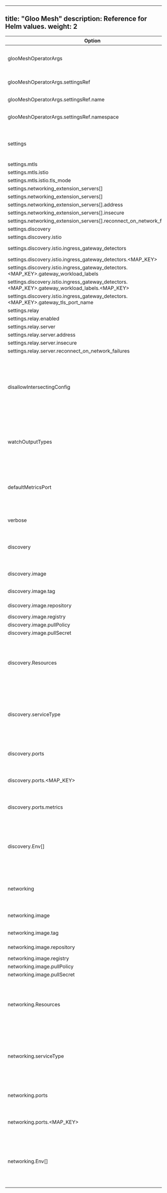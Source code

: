 
---
title: "Gloo Mesh"
description: Reference for Helm values.
weight: 2
---

|Option|Type|Default Value|Description|
|------|----|-----------|-------------|
|glooMeshOperatorArgs|struct|{"settingsRef":{"name":"settings","namespace":"gloo-mesh"}}|Command line argument to Gloo Mesh deployments.|
|glooMeshOperatorArgs.settingsRef|struct|{"name":"settings","namespace":"gloo-mesh"}|Name/namespace of the Settings object.|
|glooMeshOperatorArgs.settingsRef.name|string|settings|Name of the Settings object.|
|glooMeshOperatorArgs.settingsRef.namespace|string|gloo-mesh|Namespace of the Settings object.|
|settings|struct|{"mtls":{"istio":{"tlsMode":"ISTIO_MUTUAL"}},"networkingExtensionServers":[],"discovery":{"istio":{"ingressGatewayDetectors":{}}},"relay":{"enabled":false,"server":{"address":"","insecure":false,"reconnectOnNetworkFailures":false}}}|Values for the Settings object. See the [Settings API doc](../../../../api/github.com.solo-io.gloo-mesh.api.settings.v1.settings) for details.|
|settings.mtls|struct|{"istio":{"tls_mode":2}}||
|settings.mtls.istio|struct|{"tls_mode":2}||
|settings.mtls.istio.tls_mode|int32|2||
|settings.networking_extension_servers[]|[]ptr|null||
|settings.networking_extension_servers[]|struct| ||
|settings.networking_extension_servers[].address|string| ||
|settings.networking_extension_servers[].insecure|bool| ||
|settings.networking_extension_servers[].reconnect_on_network_failures|bool| ||
|settings.discovery|struct|{"istio":{}}||
|settings.discovery.istio|struct|{}||
|settings.discovery.istio.ingress_gateway_detectors|map[string, struct]| ||
|settings.discovery.istio.ingress_gateway_detectors.<MAP_KEY>|struct| ||
|settings.discovery.istio.ingress_gateway_detectors.<MAP_KEY>.gateway_workload_labels|map[string, string]| ||
|settings.discovery.istio.ingress_gateway_detectors.<MAP_KEY>.gateway_workload_labels.<MAP_KEY>|string| ||
|settings.discovery.istio.ingress_gateway_detectors.<MAP_KEY>.gateway_tls_port_name|string| ||
|settings.relay|struct|{"server":{}}||
|settings.relay.enabled|bool|false||
|settings.relay.server|struct|{}||
|settings.relay.server.address|string| ||
|settings.relay.server.insecure|bool|false||
|settings.relay.server.reconnect_on_network_failures|bool|false||
|disallowIntersectingConfig|bool|false|If true, Gloo Mesh will detect and report errors when outputting service mesh configuration that overlaps with existing config not managed by Gloo Mesh.|
|watchOutputTypes|bool|true|If true, Gloo Mesh will watch service mesh config types output by Gloo Mesh, and resync upon changes.|
|defaultMetricsPort|uint32|9091|The port on which to serve internal Prometheus metrics for the Gloo Mesh application. Set to 0 to disable.|
|verbose|bool|false|If true, enables verbose/debug logging.|
|discovery|struct|{"image":{"repository":"gloo-mesh","registry":"gcr.io/gloo-mesh","pullPolicy":"IfNotPresent"},"resources":{"requests":{"cpu":"125m","memory":"256Mi"}},"serviceType":"ClusterIP","ports":{"metrics":9091},"env":[{"name":"POD_NAMESPACE","valueFrom":{"fieldRef":{"fieldPath":"metadata.namespace"}}}]}|Configuration for the discovery deployment.|
|discovery.image|struct|{"repository":"gloo-mesh","registry":"gcr.io/gloo-mesh","pullPolicy":"IfNotPresent"}|Specify the deployment image.|
|discovery.image.tag|string| |Tag for the container.|
|discovery.image.repository|string|gloo-mesh|Image name (repository).|
|discovery.image.registry|string|gcr.io/gloo-mesh|Image registry.|
|discovery.image.pullPolicy|string|IfNotPresent|Image pull policy.|
|discovery.image.pullSecret|string| |Image pull policy. |
|discovery.Resources|struct|{"requests":{"cpu":"125m","memory":"256Mi"}}|Specify deployment resource requirements. See the [Kubernetes documentation](https://kubernetes.io/docs/reference/generated/kubernetes-api/v1.20/#resourcerequirements-v1-core) for specification details.|
|discovery.serviceType|string|ClusterIP|Specify the service type. Can be either "ClusterIP", "NodePort", "LoadBalancer", or "ExternalName".|
|discovery.ports|map[string, uint32]| |Specify service ports as a map from port name to port number.|
|discovery.ports.<MAP_KEY>|uint32| |Specify service ports as a map from port name to port number.|
|discovery.ports.metrics|uint32|9091|Specify service ports as a map from port name to port number.|
|discovery.Env[]|slice|[{"name":"POD_NAMESPACE","valueFrom":{"fieldRef":{"fieldPath":"metadata.namespace"}}}]|Specify environment variables for the deployment. See the [Kubernetes documentation](https://kubernetes.io/docs/reference/generated/kubernetes-api/v1.20/#envvarsource-v1-core) for specification details.|
|networking|struct|{"image":{"repository":"gloo-mesh","registry":"gcr.io/gloo-mesh","pullPolicy":"IfNotPresent"},"resources":{"requests":{"cpu":"125m","memory":"256Mi"}},"serviceType":"","ports":{},"env":[{"name":"POD_NAMESPACE","valueFrom":{"fieldRef":{"fieldPath":"metadata.namespace"}}}]}|Configuration for the networking deployment.|
|networking.image|struct|{"repository":"gloo-mesh","registry":"gcr.io/gloo-mesh","pullPolicy":"IfNotPresent"}|Specify the deployment image.|
|networking.image.tag|string| |Tag for the container.|
|networking.image.repository|string|gloo-mesh|Image name (repository).|
|networking.image.registry|string|gcr.io/gloo-mesh|Image registry.|
|networking.image.pullPolicy|string|IfNotPresent|Image pull policy.|
|networking.image.pullSecret|string| |Image pull policy. |
|networking.Resources|struct|{"requests":{"cpu":"125m","memory":"256Mi"}}|Specify deployment resource requirements. See the [Kubernetes documentation](https://kubernetes.io/docs/reference/generated/kubernetes-api/v1.20/#resourcerequirements-v1-core) for specification details.|
|networking.serviceType|string| |Specify the service type. Can be either "ClusterIP", "NodePort", "LoadBalancer", or "ExternalName".|
|networking.ports|map[string, uint32]| |Specify service ports as a map from port name to port number.|
|networking.ports.<MAP_KEY>|uint32| |Specify service ports as a map from port name to port number.|
|networking.Env[]|slice|[{"name":"POD_NAMESPACE","valueFrom":{"fieldRef":{"fieldPath":"metadata.namespace"}}}]|Specify environment variables for the deployment. See the [Kubernetes documentation](https://kubernetes.io/docs/reference/generated/kubernetes-api/v1.20/#envvarsource-v1-core) for specification details.|
